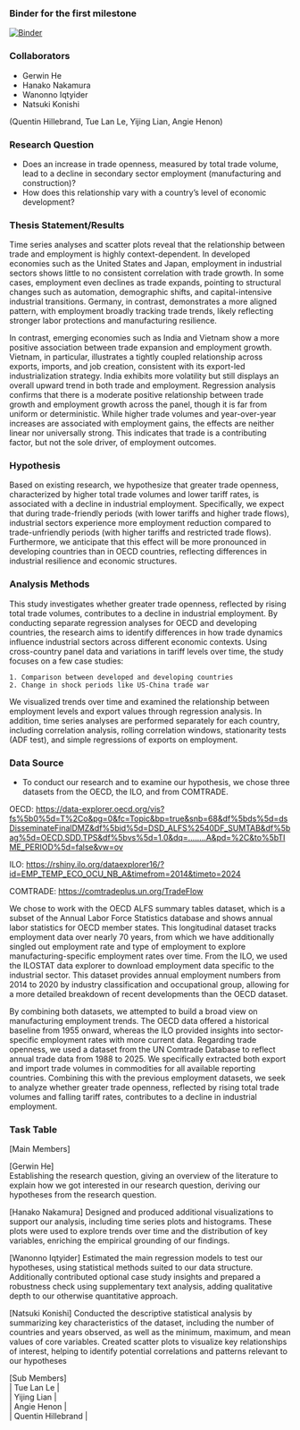 ### Binder for the first milestone
[![Binder](https://mybinder.org/badge_logo.svg)](https://mybinder.org/v2/gh/Gericko/graspp-25S-trade/HEAD?urlpath=%2Fdoc%2Ftree%2Fnotebooks%2Fmilestone_1.ipynb)


### Collaborators
- Gerwin He 
- Hanako Nakamura
- Wanonno Iqtyider
- Natsuki Konishi

(Quentin Hillebrand, Tue Lan Le, Yijing Lian, Angie Henon) 

### Research Question
- Does an increase in trade openness, measured by total trade volume, lead to a decline in secondary sector employment (manufacturing and construction)?
- How does this relationship vary with a country’s level of economic development?

### Thesis Statement/Results
Time series analyses and scatter plots reveal that the relationship between trade and employment is highly context-dependent. In developed economies such as the United States and Japan, employment in industrial sectors shows little to no consistent correlation with trade growth. In some cases, employment even declines as trade expands, pointing to structural changes such as automation, demographic shifts, and capital-intensive industrial transitions. Germany, in contrast, demonstrates a more aligned pattern, with employment broadly tracking trade trends, likely reflecting stronger labor protections and manufacturing resilience.

In contrast, emerging economies such as India and Vietnam show a more positive association between trade expansion and employment growth. Vietnam, in particular, illustrates a tightly coupled relationship across exports, imports, and job creation, consistent with its export-led industrialization strategy. India exhibits more volatility but still displays an overall upward trend in both trade and employment.
Regression analysis confirms that there is a moderate positive relationship between trade growth and employment growth across the panel, though it is far from uniform or deterministic. While higher trade volumes and year-over-year increases are associated with employment gains, the effects are neither linear nor universally strong. This indicates that trade is a contributing factor, but not the sole driver, of employment outcomes.

### Hypothesis
Based on existing research, we hypothesize that greater trade openness, characterized by higher total trade volumes and lower tariff rates, is associated with a decline in industrial employment. Specifically, we expect that during trade-friendly periods (with lower tariffs and higher trade flows), industrial sectors experience more employment reduction compared to trade-unfriendly periods (with higher tariffs and restricted trade flows). Furthermore, we anticipate that this effect will be more pronounced in developing countries than in OECD countries, reflecting differences in industrial resilience and economic structures.

### Analysis Methods 
This study investigates whether greater trade openness, reflected by rising total trade volumes, contributes to a decline in industrial employment. By conducting separate regression analyses for OECD and developing countries, the research aims to identify differences in how trade dynamics influence industrial sectors across different economic contexts. Using cross-country panel data and variations in tariff levels over time, the study focuses on a few case studies:
    
    1. Comparison between developed and developing countries
    2. Change in shock periods like US-China trade war

We visualized trends over time and examined the relationship between employment levels and export values through regression analysis. In addition, time series analyses are performed separately for each country, including correlation analysis, rolling correlation windows, stationarity tests (ADF test), and simple regressions of exports on employment.

### Data Source
- To conduct our research and to examine our hypothesis, we chose three datasets from the OECD, the ILO, and from COMTRADE.

OECD: https://data-explorer.oecd.org/vis?fs%5b0%5d=T%2Co&pg=0&fc=Topic&bp=true&snb=68&df%5bds%5d=dsDisseminateFinalDMZ&df%5bid%5d=DSD_ALFS%2540DF_SUMTAB&df%5bag%5d=OECD.SDD.TPS&df%5bvs%5d=1.0&dq=........A&pd=%2C&to%5bTIME_PERIOD%5d=false&vw=ov

ILO: https://rshiny.ilo.org/dataexplorer16/?id=EMP_TEMP_ECO_OCU_NB_A&timefrom=2014&timeto=2024

COMTRADE: https://comtradeplus.un.org/TradeFlow

We chose to work with the OECD ALFS summary tables dataset, which is a subset of the Annual Labor Force Statistics database and shows annual labor statistics for OECD member states. This longitudinal dataset tracks employment data over nearly 70 years, from which we have additionally singled out employment rate and type of employment to explore manufacturing-specific employment rates over time.
From the ILO, we used the ILOSTAT data explorer to download employment data specific to the industrial sector. This dataset provides annual employment numbers from 2014 to 2020 by industry classification and occupational group, allowing for a more detailed breakdown of recent developments than the OECD dataset.

By combining both datasets, we attempted to build a broad view on manufacturing employment trends. The OECD data offered a historical baseline from 1955 onward, whereas the ILO provided insights into sector-specific employment rates with more current data.
Regarding trade openness, we used a dataset from the UN Comtrade Database to reflect annual trade data from 1988 to 2025. We specifically extracted both export and import trade volumes in commodities for all available reporting countries. Combining this with the previous employment datasets, we seek to analyze whether greater trade openness, reflected by rising total trade volumes and falling tariff rates, contributes to a decline in industrial employment.

### Task Table
[Main Members]       

[Gerwin He]  
Establishing the research question, giving an overview of the literature to explain how we got interested in our research question, deriving our hypotheses from the research question.                                 

[Hanako Nakamura]
Designed and produced additional visualizations to support our analysis, including time series plots and histograms. These plots were used to explore trends over time and the distribution of key variables, enriching the empirical grounding of our findings.

[Wanonno Iqtyider]
Estimated the main regression models to test our hypotheses, using statistical methods suited to our data structure. Additionally contributed optional case study insights and prepared a robustness check using supplementary text analysis, adding qualitative depth to our otherwise quantitative approach.

[Natsuki Konishi] 
Conducted the descriptive statistical analysis by summarizing key characteristics of the dataset, including the number of countries and years observed, as well as the minimum, maximum, and mean values of core variables. Created scatter plots to visualize key relationships of interest, helping to identify potential correlations and patterns relevant to our hypotheses

[Sub Members]  
| Tue Lan Le         |                             
| Yijing Lian        |                      
| Angie Henon        |                                  
| Quentin Hillebrand |                                 